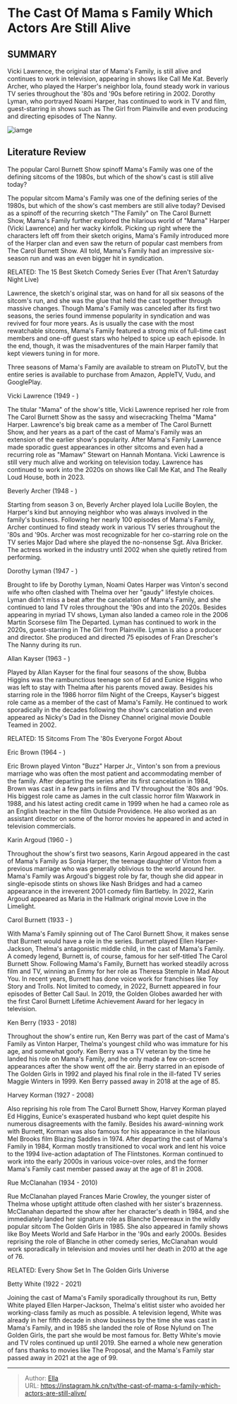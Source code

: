 # The Cast Of Mama s Family Which Actors Are Still Alive


## SUMMARY 



  Vicki Lawrence, the original star of Mama&#39;s Family, is still alive and continues to work in television, appearing in shows like Call Me Kat.   Beverly Archer, who played the Harper&#39;s neighbor Iola, found steady work in various TV series throughout the &#39;80s and &#39;90s before retiring in 2002.   Dorothy Lyman, who portrayed Noami Harper, has continued to work in TV and film, guest-starring in shows such as The Girl from Plainville and even producing and directing episodes of The Nanny.  

![iamge](https://static1.srcdn.com/wordpress/wp-content/uploads/2023/12/the-original-cast-of-mamas-family-poses-together-against-a-pink-baground-in-a-promotional-family-photo-for-the-series.jpg)

## Literature Review
The popular Carol Burnett Show spinoff Mama&#39;s Family was one of the defining sitcoms of the 1980s, but which of the show&#39;s cast is still alive today?




The popular sitcom Mama&#39;s Family was one of the defining series of the 1980s, but which of the show&#39;s cast members are still alive today? Devised as a spinoff of the recurring sketch &#34;The Family&#34; on The Carol Burnett Show, Mama&#39;s Family further explored the hilarious world of &#34;Mama&#34; Harper (Vicki Lawrence) and her wacky kinfolk. Picking up right where the characters left off from their sketch origins, Mama&#39;s Family introduced more of the Harper clan and even saw the return of popular cast members from The Carol Burnett Show. All told, Mama&#39;s Family had an impressive six-season run and was an even bigger hit in syndication.




RELATED: The 15 Best Sketch Comedy Series Ever (That Aren&#39;t Saturday Night Live)

Lawrence, the sketch&#39;s original star, was on hand for all six seasons of the sitcom&#39;s run, and she was the glue that held the cast together through massive changes. Though Mama&#39;s Family was canceled after its first two seasons, the series found immense popularity in syndication and was revived for four more years. As is usually the case with the most rewatchable sitcoms, Mama&#39;s Family featured a strong mix of full-time cast members and one-off guest stars who helped to spice up each episode. In the end, though, it was the misadventures of the main Harper family that kept viewers tuning in for more.



Three seasons of Mama&#39;s Family are available to stream on PlutoTV, but the entire series is available to purchase from Amazon, AppleTV, Vudu, and GooglePlay.





 Vicki Lawrence (1949 - ) 
         




The titular &#34;Mama&#34; of the show&#39;s title, Vicki Lawrence reprised her role from The Carol Burnett Show as the sassy and wisecracking Thelma &#34;Mama&#34; Harper. Lawrence&#39;s big break came as a member of The Carol Burnett Show, and her years as a part of the cast of Mama&#39;s Family was an extension of the earlier show&#39;s popularity. After Mama&#39;s Family Lawrence made sporadic guest appearances in other sitcoms and even had a recurring role as &#34;Mamaw&#34; Stewart on Hannah Montana. Vicki Lawrence is still very much alive and working on television today. Lawrence has continued to work into the 2020s on shows like Call Me Kat, and The Really Loud House, both in 2023.



 Beverly Archer (1948 - ) 
          

Starting from season 3 on, Beverly Archer played Iola Lucille Boylen, the Harper&#39;s kind but annoying neighbor who was always involved in the family&#39;s business. Following her nearly 100 episodes of Mama&#39;s Family, Archer continued to find steady work in various TV series throughout the &#39;80s and &#39;90s. Archer was most recognizable for her co-starring role on the TV series Major Dad where she played the no-nonsense Sgt. Alva Bricker. The actress worked in the industry until 2002 when she quietly retired from performing.






 Dorothy Lyman (1947 - ) 
          

Brought to life by Dorothy Lyman, Noami Oates Harper was Vinton&#39;s second wife who often clashed with Thelma over her &#34;gaudy&#34; lifestyle choices. Lyman didn&#39;t miss a beat after the cancelation of Mama&#39;s Family, and she continued to land TV roles throughout the &#39;90s and into the 2020s. Besides appearing in myriad TV shows, Lyman also landed a cameo role in the 2006 Martin Scorsese film The Departed. Lyman has continued to work in the 2020s, guest-starring in The Girl from Plainville. Lyman is also a producer and director. She produced and directed 75 episodes of Fran Drescher&#39;s The Nanny during its run.



 Allan Kayser (1963 - ) 
          




Played by Allan Kayser for the final four seasons of the show, Bubba Higgins was the rambunctious teenage son of Ed and Eunice Higgins who was left to stay with Thelma after his parents moved away. Besides his starring role in the 1986 horror film Night of the Creeps, Kayser&#39;s biggest role came as a member of the cast of Mama&#39;s Family. He continued to work sporadically in the decades following the show&#39;s cancelation and even appeared as Nicky&#39;s Dad in the Disney Channel original movie Double Teamed in 2002.

RELATED: 15 Sitcoms From The &#39;80s Everyone Forgot About



 Eric Brown (1964 - ) 
          

Eric Brown played Vinton &#34;Buzz&#34; Harper Jr., Vinton&#39;s son from a previous marriage who was often the most patient and accommodating member of the family. After departing the series after its first cancelation in 1984, Brown was cast in a few parts in films and TV throughout the &#39;80s and &#39;90s. His biggest role came as James in the cult classic horror film Waxwork in 1988, and his latest acting credit came in 1999 when he had a cameo role as an English teacher in the film Outside Providence. He also worked as an assistant director on some of the horror movies he appeared in and acted in television commercials.






 Karin Argoud (1960 - ) 
          

Throughout the show&#39;s first two seasons, Karin Argoud appeared in the cast of Mama&#39;s Family as Sonja Harper, the teenage daughter of Vinton from a previous marriage who was generally oblivious to the world around her. Mama&#39;s Family was Argoud&#39;s biggest role by far, though she did appear in single-episode stints on shows like Nash Bridges and had a cameo appearance in the irreverent 2001 comedy film Bartleby. In 2022, Karin Argoud appeared as Maria in the Hallmark original movie Love in the Limelight.



 Carol Burnett (1933 - ) 
         




With Mama&#39;s Family spinning out of The Carol Burnett Show, it makes sense that Burnett would have a role in the series. Burnett played Ellen Harper-Jackson, Thelma&#39;s antagonistic middle child, in the cast of Mama&#39;s Family. A comedy legend, Burnett is, of course, famous for her self-titled The Carol Burnett Show. Following Mama&#39;s Family, Burnett has worked steadily across film and TV, winning an Emmy for her role as Theresa Stemple in Mad About You. In recent years, Burnett has done voice work for franchises like Toy Story and Trolls. Not limited to comedy, in 2022, Burnett appeared in four episodes of Better Call Saul. In 2019, the Golden Globes awarded her with the first Carol Burnett Lifetime Achievement Award for her legacy in television.



 Ken Berry (1933 - 2018) 
          




Throughout the show&#39;s entire run, Ken Berry was part of the cast of Mama&#39;s Family as Vinton Harper, Thelma&#39;s youngest child who was immature for his age, and somewhat goofy. Ken Berry was a TV veteran by the time he landed his role on Mama&#39;s Family, and he only made a few on-screen appearances after the show went off the air. Berry starred in an episode of The Golden Girls in 1992 and played his final role in the ill-fated TV series Maggie Winters in 1999. Ken Berry passed away in 2018 at the age of 85.



 Harvey Korman (1927 - 2008) 
          

Also reprising his role from The Carol Burnett Show, Harvey Korman played Ed Higgins, Eunice&#39;s exasperated husband who kept quiet despite his numerous disagreements with the family. Besides his award-winning work with Burnett, Korman was also famous for his appearance in the hilarious Mel Brooks film Blazing Saddles in 1974. After departing the cast of Mama&#39;s Family in 1984, Korman mostly transitioned to vocal work and lent his voice to the 1994 live-action adaptation of The Flintstones. Korman continued to work into the early 2000s in various voice-over roles, and the former Mama&#39;s Family cast member passed away at the age of 81 in 2008.






 Rue McClanahan (1934 - 2010) 
         

Rue McClanahan played Frances Marie Crowley, the younger sister of Thelma whose uptight attitude often clashed with her sister&#39;s brazenness. McClanahan departed the show after her character&#39;s death in 1984, and she immediately landed her signature role as Blanche Devereaux in the wildly popular sitcom The Golden Girls in 1985. She also appeared in family shows like Boy Meets World and Safe Harbor in the &#39;90s and early 2000s. Besides reprising the role of Blanche in other comedy series, McClanahan would work sporadically in television and movies until her death in 2010 at the age of 76.

RELATED: Every Show Set In The Golden Girls Universe



 Betty White (1922 - 2021) 
         




Joining the cast of Mama&#39;s Family sporadically throughout its run, Betty White played Ellen Harper-Jackson, Thelma&#39;s elitist sister who avoided her working-class family as much as possible. A television legend, White was already in her fifth decade in show business by the time she was cast in Mama&#39;s Family, and in 1985 she landed the role of Rose Nylund on The Golden Girls, the part she would be most famous for. Betty White&#39;s movie and TV roles continued up until 2019. She earned a whole new generation of fans thanks to movies like The Proposal, and the Mama&#39;s Family star passed away in 2021 at the age of 99.



---

> Author: [Ella](https://instagram.hk.cn/)  
> URL: https://instagram.hk.cn/tv/the-cast-of-mama-s-family-which-actors-are-still-alive/  


